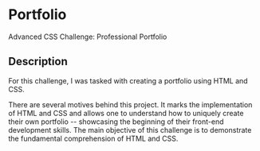 # Portfolio
Advanced CSS Challenge: Professional Portfolio

## Description
For this challenge, I was tasked with creating a portfolio using HTML and CSS. 

There are several motives behind this project. It marks the implementation of  HTML and CSS and allows one to understand how to uniquely create their own portfolio -- showcasing the beginning of their front-end development skills. The main objective of this challenge is to demonstrate the fundamental comprehension of HTML and CSS. 

